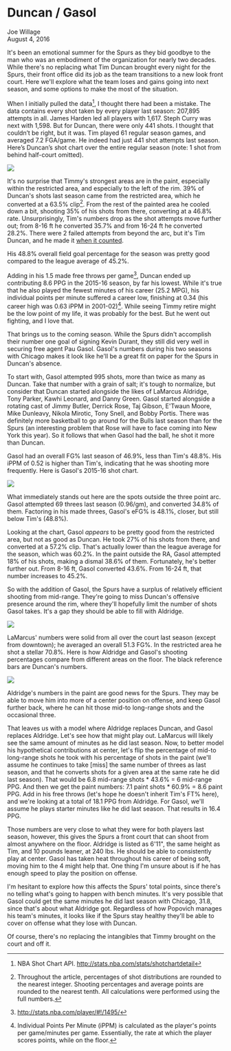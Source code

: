 # Duncan / Gasol
Joe Willage  
August 4, 2016  





It's been an emotional summer for the Spurs as they bid goodbye to the man who was an embodiment of the organization for nearly two decades. While there's no replacing what Tim Duncan brought every night for the Spurs, their front office did its job as the team transitions to a new look front court. Here we'll explore what the team loses and gains going into next season, and some options to make the most of the situation.  



When I initially pulled the data[^1], I thought there had been a mistake. The data contains every shot taken by every player last season: 207,895 attempts in all. James Harden led all players with 1,617. Steph Curry was next with 1,598. But for Duncan, there were only 441 shots. I thought that couldn’t be right, but it was. Tim played 61 regular season games, and averaged 7.2 FGA/game. He indeed had just 441 shot attempts last season. Here’s Duncan’s shot chart over the entire regular season (note: 1 shot from behind half-court omitted).  

![](figure/duncan-shot-chart-1.png)



It's no surprise that Timmy's strongest areas are in the paint, especially within the restricted area, and especially to the left of the rim. 39% of Duncan's shots last season came from the restricted area, which he converted at a 63.5% clip[^2]. From the rest of the painted area he cooled down a bit, shooting 35% of his shots from there, converting at a 46.8% rate. Unsurprisingly, Tim's numbers drop as the shot attempts move further out; from 8-16 ft he converted 35.7% and from 16-24 ft he converted 28.2%. There were 2 failed attempts from beyond the arc, but it's Tim Duncan, and he made it [when it counted](https://www.youtube.com/watch?v=trdsKp94Io0). 

His 48.8% overall field goal percentage for the season was pretty good compared to the league average of 45.2%.

Adding in his 1.5 made free throws per game[^3], Duncan ended up contributing 8.6 PPG in the 2015-16 season, by far his lowest. While it's true that he also played the fewest minutes of his career (25.2 MPG), his individual points per minute suffered a career low, finishing at 0.34 (his career high was 0.63 iPPM in 2001-02)[^4]. While seeing Timmy retire might be the low point of my life, it was probably for the best. But he went out fighting, and I love that.  

That brings us to the coming season. While the Spurs didn't accomplish their number one goal of signing Kevin Durant, they still did very well in securing free agent Pau Gasol. Gasol's numbers during his two seasons with Chicago makes it look like he'll be a great fit on paper for the Spurs in Duncan's absence.  



To start with, Gasol attempted 995 shots, more than twice as many as Duncan. Take that number with a grain of salt; it's tough to normalize, but consider that Duncan started alongside the likes of LaMarcus Aldridge, Tony Parker, Kawhi Leonard, and Danny Green. Gasol started alongside a rotating cast of Jimmy Butler, Derrick Rose, Taj Gibson, E'Twaun Moore, Mike Dunleavy, Nikola Mirotic, Tony Snell, and Bobby Portis. There was definitely more basketball to go around for the Bulls last season than for the Spurs (an interesting problem that Rose will have to face coming into New York this year). So it follows that when Gasol had the ball, he shot it more than Duncan.  

Gasol had an overall FG% last season of 46.9%, less than Tim's 48.8%. His iPPM of 0.52 is higher than Tim's, indicating that he was shooting more frequently. Here is Gasol's 2015-16 shot chart.  

![](figure/gasol-shot-chart-1.png)




What immediately stands out here are the spots outside the three point arc. Gasol attempted 69 threes last season (0.96/gm), and converted 34.8% of them. Factoring in his made threes, Gasol's eFG% is 48.1%, closer, but still below Tim's (48.8%). 

Looking at the chart, Gasol *appears* to be pretty good from the restricted area, but not as good as Duncan. He took 27% of his shots from there, and converted at a 57.2% clip. That's actually lower than the league average for the season, which was 60.2%. In the paint outside the RA, Gasol attempted 18% of his shots, making a dismal 38.6% of them. Fortunately, he's better further out. From 8-16 ft, Gasol converted 43.6%. From 16-24 ft, that number increases to 45.2%.  

So with the addition of Gasol, the Spurs have a surplus of relatively efficient shooting from mid-range. They're going to miss Duncan's offensive presence around the rim, where they'll hopefully limit the number of shots Gasol takes. It's a gap they should be able to fill with Aldridge. 




![](figure/aldridge-shot-chart-1.png)



LaMarcus' numbers were solid from all over the court last season (except from downtown); he averaged an overall 51.3 FG%. In the restricted area he shot a stellar 70.8%. Here is how Aldridge and Gasol's shooting percentages compare from different areas on the floor. The black reference bars are Duncan's numbers.  

![](figure/duncan-gasol-aldridge-bullet-chart-1.png)

Aldridge's numbers in the paint are good news for the Spurs. They may be able to move him into more of a center position on offense, and keep Gasol further back, where he can hit those mid-to long-range shots and the occasional three.  



That leaves us with a model where Aldridge replaces Duncan, and Gasol replaces Aldridge. Let's see how that might play out. LaMarcus will likely see the same amount of minutes as he did last season. Now, to better model his hypothetical contributions at center, let's flip the percentage of mid-to long-range shots he took with his percentage of shots in the paint (we'll assume he continues to take [miss] the same number of threes as last season, and that he converts shots for a given area at the same rate he did last season). That would be 6.8 mid-range shots * 43.6% = 6 mid-range PPG. And then we get the paint numbers: 7.1 paint shots * 60.9% = 8.6 paint PPG. Add in his free throws (let's hope he doesn't inherit Tim's FT% here), and we're looking at a total of 18.1 PPG from Aldridge. For Gasol, we'll assume he plays starter minutes like he did last season. That results in 16.4 PPG.  

Those numbers are very close to what they were for both players last season, however, this gives the Spurs a front court that can shoot from almost anywhere on the floor. Aldridge is listed as 6'11", the same height as Tim, and 10 pounds leaner, at 240 lbs. He should be able to consistently play at center. Gasol has taken heat throughout his career of being soft, moving him to the 4 might help that. One thing I'm unsure about is if he has enough speed to play the position on offense.  

I'm hesitant to explore how this affects the Spurs' total points, since there's no telling what's going to happen with bench minutes. It's very possible that Gasol could get the same minutes he did last season with Chicago, 31.8, since that's about what Aldridge got. Regardless of how Popovich manages his team's minutes, it looks like if the Spurs stay healthy they'll be able to cover on offense what they lose with Duncan.  

Of course, there's no replacing the intangibles that Timmy brought on the court and off it.  

[^1]: NBA Shot Chart API. http://stats.nba.com/stats/shotchartdetail

[^2]: Throughout the article, percentages of shot distributions are rounded to the nearest integer. Shooting percentages and average points are rounded to the nearest tenth. All calculations were performed using the full numbers.  

[^3]: http://stats.nba.com/player/#!/1495/  

[^4]: Individual Points Per Minute (iPPM) is calculated as the player's points per game/minutes per game. Essentially, the rate at which the player scores points, while on the floor.  
